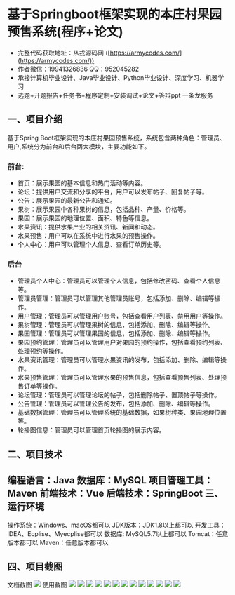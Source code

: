 基于Springboot框架实现的本庄村果园预售系统(程序+论文)
=
- 完整代码获取地址：从戎源码网 ([https://armycodes.com/](https://armycodes.com/))
- 作者微信：19941326836  QQ：952045282 
- 承接计算机毕业设计、Java毕业设计、Python毕业设计、深度学习、机器学习
- 选题+开题报告+任务书+程序定制+安装调试+论文+答辩ppt 一条龙服务

一、项目介绍
---
基于Spring Boot框架实现的本庄村果园预售系统，系统包含两种角色：管理员、用户,系统分为前台和后台两大模块，主要功能如下。
### 前台:
- 首页：展示果园的基本信息和热门活动等内容。
- 论坛：提供用户交流和分享的平台，用户可以发布帖子、回复帖子等。
- 公告：展示果园的最新公告和通知。
- 果树：展示果园中各种果树的信息，包括品种、产量、价格等。
- 果园：展示果园的地理位置、面积、特色等信息。
- 水果资讯：提供水果产业的相关资讯、新闻和动态。
- 水果预售：用户可以在系统中进行水果的预售操作。
- 个人中心：用户可以管理个人信息、查看订单历史等。

### 后台
- 管理员个人中心：管理员可以管理个人信息，包括修改密码、查看个人信息等。
- 管理员管理：管理员可以管理其他管理员账号，包括添加、删除、编辑等操作。
- 用户管理：管理员可以管理用户账号，包括查看用户列表、禁用用户等操作。
- 果树管理：管理员可以管理果树的信息，包括添加、删除、编辑等操作。
- 果园管理：管理员可以管理果园的信息，包括添加、删除、编辑等操作。
- 果园预约管理：管理员可以管理用户对果园的预约操作，包括查看预约列表、处理预约等操作。
- 水果资讯管理：管理员可以管理水果资讯的发布，包括添加、删除、编辑等操作。
- 水果预售管理：管理员可以管理水果的预售信息，包括查看预售列表、处理预售订单等操作。
- 论坛管理：管理员可以管理论坛的帖子，包括删除帖子、置顶帖子等操作。
- 公告管理：管理员可以管理公告的发布，包括添加、删除、编辑等操作。
- 基础数据管理：管理员可以管理系统的基础数据，如果树种类、果园地理位置等。
- 轮播图信息：管理员可以管理首页轮播图的展示内容。
  


二、项目技术
---
编程语言：Java
数据库：MySQL
项目管理工具：Maven
前端技术：Vue
后端技术：SpringBoot
三、运行环境
---
操作系统：Windows、macOS都可以
JDK版本：JDK1.8以上都可以
开发工具：IDEA、Ecplise、Myecplise都可以
数据库: MySQL5.7以上都可以
Tomcat：任意版本都可以
Maven：任意版本都可以

四、项目截图
---
文档截图
![](limage/1.png)
使用截图
![](image/1.png)
![](image/2.png)
![](image/3.png)
![](image/4.png)
![](image/5.png)
![](image/6.png)
![](image/7.png)
![](image/8.png)
![](image/9.png)
![](image/10.png)
![](image/11.png)
![](image/12.png)
![](image/13.png)

